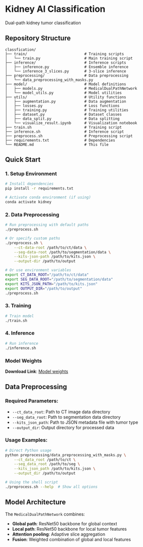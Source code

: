 # Kidney AI Classification

Dual-path kidney tumor classification 


## Repository Structure

```
classfication/
├── train/                          # Training scripts
│   └── train.py                    # Main training script
├── inference/                      # Inference scripts
│   ├── inference.py                # Ensemble inference
│   └── inference_3_slices.py       # 3-slice inference
├── preprocessing/                  # Data preprocessing
│   └── data_preprocessing_with_masks.py
├── model/                          # Model definitions
│   ├── models.py                   # MedicalDualPathNetwork
│   └── model_utils.py              # Model utilities
├── utils/                          # Utility functions
│   ├── augmentation.py             # Data augmentation
│   ├── losses.py                   # Loss functions
│   ├── training.py                 # Training utilities
│   ├── dataset.py                  # Dataset classes
│   ├── data_split.py               # Data splitting
│   └── visualize_result.ipynb      # Visualization notebook
├── train.sh                        # Training script
├── inference.sh                    # Inference script
├── preprocess.sh                   # Preprocessing script
├── requirements.txt                # Dependencies
└── README.md                       # This file
```

## Quick Start

### 1. Setup Environment

```bash
# Install dependencies
pip install -r requirements.txt

# Activate conda environment (if using)
conda activate kidney
```

### 2. Data Preprocessing

```bash
# Run preprocessing with default paths
./preprocess.sh

# Or specify custom paths
./preprocess.sh \
    --ct-data-root /path/to/ct/data \
    --seg-data-root /path/to/segmentation/data \
    --kits-json-path /path/to/kits.json \
    --output-dir /path/to/output

# Or use environment variables
export CT_DATA_ROOT="/path/to/ct/data"
export SEG_DATA_ROOT="/path/to/segmentation/data"
export KITS_JSON_PATH="/path/to/kits.json"
export OUTPUT_DIR="/path/to/output"
./preprocess.sh
```

### 3. Training

```bash
# Train model
./train.sh
```

### 4. Inference

```bash
# Run inference
./inference.sh
```
### Model Weights ###
**Download Link**: [Model weights](https://ccnymailcuny-my.sharepoint.com/:f:/g/personal/jliu008_citymail_cuny_edu/EmeRp9wOViJHk86adV34bfwBvg4onoDeuszVqG3xo9edcw?e=Tr6uw3)



## Data Preprocessing

### Required Parameters:
- `--ct_data_root`: Path to CT image data directory
- `--seg_data_root`: Path to segmentation data directory  
- `--kits_json_path`: Path to JSON metadata file with tumor type
- `--output_dir`: Output directory for processed data

### Usage Examples:
```bash
# Direct Python usage
python preprocessing/data_preprocessing_with_masks.py \
    --ct_data_root /path/to/ct \
    --seg_data_root /path/to/seg \
    --kits_json_path /path/to/kits.json \
    --output_dir /path/to/output

# Using the shell script
./preprocess.sh --help  # Show all options
```

## Model Architecture

The `MedicalDualPathNetwork` combines:
- **Global path**: ResNet50 backbone for global context
- **Local path**: ResNet50 backbone for local tumor features
- **Attention pooling**: Adaptive slice aggregation
- **Fusion**: Weighted combination of global and local features